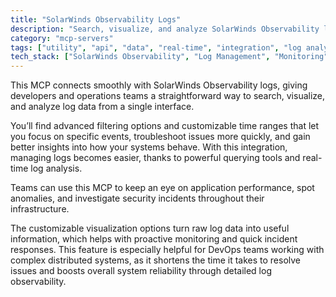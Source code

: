 ```yaml
---
title: "SolarWinds Observability Logs"
description: "Search, visualize, and analyze SolarWinds Observability logs with advanced filtering and time range controls for DevOps and IT operations."
category: "mcp-servers"
tags: ["utility", "api", "data", "real-time", "integration", "log analysis", "monitoring", "DevOps", "IT operations"]
tech_stack: ["SolarWinds Observability", "Log Management", "Monitoring", "DevOps", "IT Operations", "Real-time Analysis", "Data Visualization"]
---
```


This MCP connects smoothly with SolarWinds Observability logs, giving developers and operations teams a straightforward way to search, visualize, and analyze log data from a single interface.

You’ll find advanced filtering options and customizable time ranges that let you focus on specific events, troubleshoot issues more quickly, and gain better insights into how your systems behave. With this integration, managing logs becomes easier, thanks to powerful querying tools and real-time log analysis.

Teams can use this MCP to keep an eye on application performance, spot anomalies, and investigate security incidents throughout their infrastructure.

The customizable visualization options turn raw log data into useful information, which helps with proactive monitoring and quick incident responses. This feature is especially helpful for DevOps teams working with complex distributed systems, as it shortens the time it takes to resolve issues and boosts overall system reliability through detailed log observability.